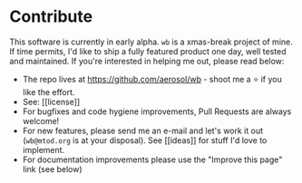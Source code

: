 # Contribute

This software is currently in early alpha. `wb` is a xmas-break project of
mine. If time permits, I'd like to ship a fully featured product one day, well tested and maintained. If you're
interested in helping me out, please read below:

- The repo lives at https://github.com/aerosol/wb - shoot me a :star: if you
  like the effort.
- See: [[license]]
- For bugfixes and code hygiene improvements, Pull Requests are always welcome!
- For new features, please send me an e-mail and let's work it out (`wb@mtod.org` is at your disposal). See [[ideas]] for stuff I'd love to implement.
- For documentation improvements please use the "Improve this page" link (see below)

